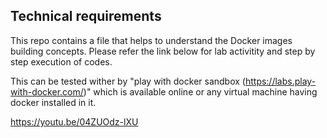 ## Technical requirements

This repo contains a file that helps to understand the  Docker images building concepts. Please refer the link below for lab activitity and step by step execution of codes. 

This can be tested wither by "play with docker sandbox (https://labs.play-with-docker.com/)" which is available online or any virtual machine having docker installed in it.

https://youtu.be/04ZUOdz-lXU
